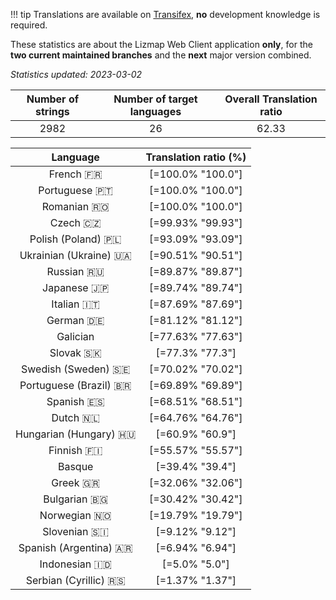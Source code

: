 <!--
DO NOT EDIT THIS FILE DIRECTLY.
It is generated automatically by transifex_stats.py in the scripts folder.
-->

!!! tip
    Translations are available on [Transifex](https://www.transifex.com/3liz-1/lizmap-locales/), **no** development
    knowledge is required.

These statistics are about the Lizmap Web Client application **only**, for the **two current
maintained branches** and the **next** major version combined.

*Statistics updated: 2023-03-02*

| Number of strings | Number of target languages | Overall Translation ratio |
|:-:|:-:|:-:|
2982|26|62.33

| Language | Translation ratio (%) |
|:-:|:-:|
French 🇫🇷 |[=100.0% "100.0"]|
Portuguese 🇵🇹 |[=100.0% "100.0"]|
Romanian 🇷🇴 |[=100.0% "100.0"]|
Czech 🇨🇿 |[=99.93% "99.93"]|
Polish (Poland) 🇵🇱 |[=93.09% "93.09"]|
Ukrainian (Ukraine) 🇺🇦 |[=90.51% "90.51"]|
Russian 🇷🇺 |[=89.87% "89.87"]|
Japanese 🇯🇵 |[=89.74% "89.74"]|
Italian 🇮🇹 |[=87.69% "87.69"]|
German 🇩🇪 |[=81.12% "81.12"]|
Galician  |[=77.63% "77.63"]|
Slovak 🇸🇰 |[=77.3% "77.3"]|
Swedish (Sweden) 🇸🇪 |[=70.02% "70.02"]|
Portuguese (Brazil) 🇧🇷 |[=69.89% "69.89"]|
Spanish 🇪🇸 |[=68.51% "68.51"]|
Dutch 🇳🇱 |[=64.76% "64.76"]|
Hungarian (Hungary) 🇭🇺 |[=60.9% "60.9"]|
Finnish 🇫🇮 |[=55.57% "55.57"]|
Basque  |[=39.4% "39.4"]|
Greek 🇬🇷 |[=32.06% "32.06"]|
Bulgarian 🇧🇬 |[=30.42% "30.42"]|
Norwegian 🇳🇴 |[=19.79% "19.79"]|
Slovenian 🇸🇮 |[=9.12% "9.12"]|
Spanish (Argentina) 🇦🇷 |[=6.94% "6.94"]|
Indonesian 🇮🇩 |[=5.0% "5.0"]|
Serbian (Cyrillic) 🇷🇸 |[=1.37% "1.37"]|

